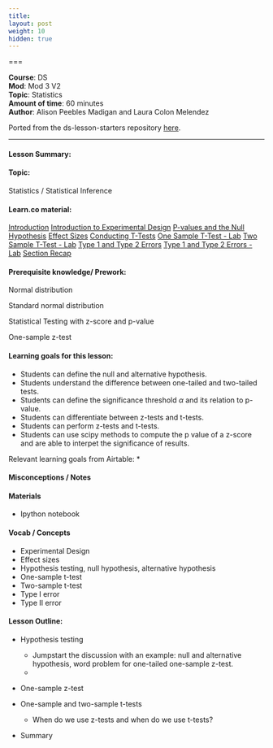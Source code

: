 ```yaml
---
title: 
layout: post
weight: 10
hidden: true
---
```


===


**Course**: DS   <br/>
**Mod**: Mod 3 V2               <br/>
**Topic**:  Statistics <br/>
**Amount of time**: 60 minutes  <br/>
**Author**: Alison Peebles Madigan and Laura Colon Melendez

Ported from the ds-lesson-starters repository [here](https://github.com/learn-co-curriculum/ds-lessons-starter/tree/master/hypothesis_testing).


***

#### Lesson Summary:


#### Topic:

Statistics / Statistical Inference

#### Learn.co material:

[Introduction](https://github.com/learn-co-curriculum/dsc-hypothesis-testing-intro)
[Introduction to Experimental Design](https://github.com/learn-co-curriculum/dsc-experimental-design)
[P-values and the Null Hypothesis](https://github.com/learn-co-curriculum/dsc-p-values-and-null-hypothesis)
[Effect Sizes](https://github.com/learn-co-curriculum/dsc-effect-sizes)
[Conducting T-Tests](https://github.com/learn-co-curriculum/dsc-t-tests)
[One Sample T-Test - Lab](https://github.com/learn-co-curriculum/dsc-one-sample-t-tests-lab)
[Two Sample T-Test - Lab](https://github.com/learn-co-curriculum/dsc-two-sample-t-tests-lab)
[Type 1 and Type 2 Errors](https://github.com/learn-co-curriculum/dsc-type-1-and-2-error)
[Type 1 and Type 2 Errors - Lab](https://github.com/learn-co-curriculum/dsc-type-1-and-2-error-lab)
[Section Recap](https://github.com/learn-co-curriculum/dsc-hypothesis-testing-section-recap)


#### Prerequisite knowledge/ Prework:

Normal distribution

Standard normal distribution

Statistical Testing with z-score and p-value 

One-sample z-test


#### Learning goals for this lesson:

* Students can define the null and alternative hypothesis. 
* Students understand the difference between one-tailed and two-tailed tests.  
* Students can define the significance threshold $\alpha$ and its relation to p-value. 
* Students can differentiate between z-tests and t-tests.
* Students can perform z-tests and t-tests.
* Students can use scipy methods to compute the p value of a z-score and are able to interpet the significance of results.

Relevant learning goals from Airtable: 
* 


#### Misconceptions / Notes



#### Materials
- Ipython notebook

#### Vocab / Concepts 

* Experimental Design
* Effect sizes
* Hypothesis testing, null hypothesis, alternative hypothesis
* One-sample t-test
* Two-sample t-test
* Type I error
* Type II error

#### Lesson Outline:

* Hypothesis testing
    * Jumpstart the discussion with an example: null and alternative hypothesis, word problem for one-tailed one-sample z-test.
    * 

* One-sample z-test

* One-sample and two-sample t-tests
    * When do we use z-tests and when do we use t-tests? 

* Summary 
